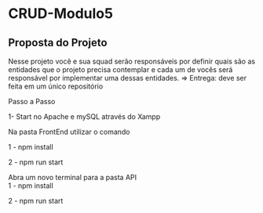 # CRUD-Modulo5

## Proposta do Projeto
Nesse projeto você e sua squad serão responsáveis por definir quais são as 
entidades que o projeto precisa contemplar e cada um de vocês será responsável 
por implementar uma dessas entidades. ⇒ Entrega: deve ser feita em um único repositório


Passo a Passo

 1- Start no Apache e mySQL através do Xampp


Na pasta FrontEnd utilizar o comando <br>

 1 - npm install <br>
 
 2 - npm run start 
 

Abra um novo terminal para a pasta API <br>
 1 - npm install <br>

 2 - npm run start 


